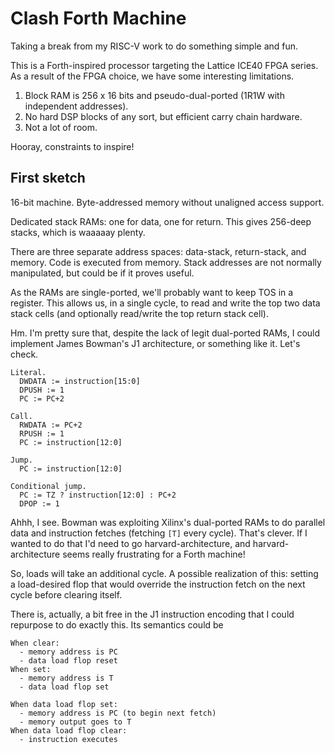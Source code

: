Clash Forth Machine
===================

Taking a break from my RISC-V work to do something simple and fun.

This is a Forth-inspired processor targeting the Lattice ICE40 FPGA series. As a
result of the FPGA choice, we have some interesting limitations.

1. Block RAM is 256 x 16 bits and pseudo-dual-ported (1R1W with independent
   addresses).
2. No hard DSP blocks of any sort, but efficient carry chain hardware.
3. Not a lot of room.

Hooray, constraints to inspire!


First sketch
------------

16-bit machine. Byte-addressed memory without unaligned access support.

Dedicated stack RAMs: one for data, one for return. This gives 256-deep stacks,
which is waaaaay plenty.

There are three separate address spaces: data-stack, return-stack, and memory.
Code is executed from memory. Stack addresses are not normally manipulated, but
could be if it proves useful.

As the RAMs are single-ported, we'll probably want to keep TOS in a register.
This allows us, in a single cycle, to read and write the top two data stack
cells (and optionally read/write the top return stack cell).

Hm. I'm pretty sure that, despite the lack of legit dual-ported RAMs, I could
implement James Bowman's J1 architecture, or something like it. Let's check.

    Literal.
      DWDATA := instruction[15:0]
      DPUSH := 1
      PC := PC+2

    Call.
      RWDATA := PC+2
      RPUSH := 1
      PC := instruction[12:0]

    Jump.
      PC := instruction[12:0]

    Conditional jump.
      PC := TZ ? instruction[12:0] : PC+2
      DPOP := 1

Ahhh, I see. Bowman was exploiting Xilinx's dual-ported RAMs to do parallel data
and instruction fetches (fetching `[T]` every cycle). That's clever. If I wanted
to do that I'd need to go harvard-architecture, and harvard-architecture seems
really frustrating for a Forth machine!

So, loads will take an additional cycle. A possible realization of this: setting
a load-desired flop that would override the instruction fetch on the next cycle
before clearing itself.

There is, actually, a bit free in the J1 instruction encoding that I could
repurpose to do exactly this. Its semantics could be

    When clear:
      - memory address is PC
      - data load flop reset
    When set:
      - memory address is T
      - data load flop set

    When data load flop set:
      - memory address is PC (to begin next fetch)
      - memory output goes to T
    When data load flop clear:
      - instruction executes


